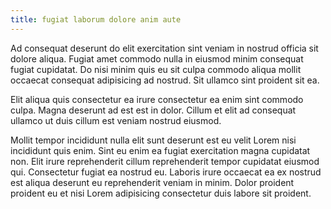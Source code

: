 ```yaml
---
title: fugiat laborum dolore anim aute
---
```


Ad consequat deserunt do elit exercitation sint veniam in nostrud officia sit dolore aliqua. Fugiat amet commodo nulla in eiusmod minim consequat fugiat cupidatat. Do nisi minim quis eu sit culpa commodo aliqua mollit occaecat consequat adipisicing ad nostrud. Sit ullamco sint proident sit ea.

Elit aliqua quis consectetur ea irure consectetur ea enim sint commodo culpa. Magna deserunt ad est est in dolor. Cillum et elit ad consequat ullamco ut duis cillum est veniam nostrud eiusmod.

Mollit tempor incididunt nulla elit sunt deserunt est eu velit Lorem nisi incididunt quis enim. Sint eu enim ea fugiat exercitation magna cupidatat non. Elit irure reprehenderit cillum reprehenderit tempor cupidatat eiusmod qui. Consectetur fugiat ea nostrud eu. Laboris irure occaecat ea ex nostrud est aliqua deserunt eu reprehenderit veniam in minim. Dolor proident proident eu et nisi Lorem adipisicing consectetur duis labore sit proident.